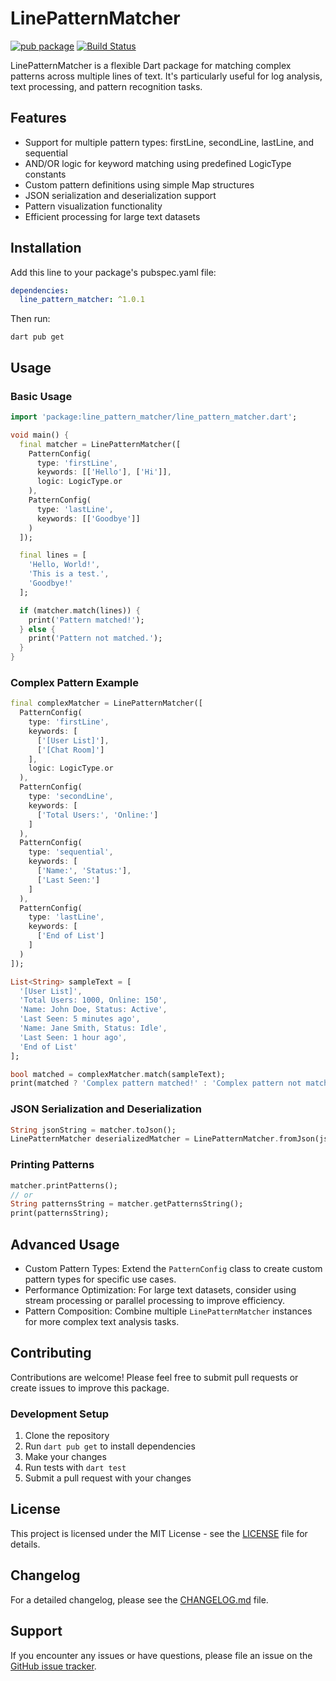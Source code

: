 # LinePatternMatcher

[![pub package](https://img.shields.io/pub/v/line_pattern_matcher.svg)](https://pub.dev/packages/line_pattern_matcher)
[![Build Status](https://github.com/changyy/line_pattern_matcher_dart/workflows/Dart/badge.svg)](https://github.com/changyy/line_pattern_matcher/actions)

LinePatternMatcher is a flexible Dart package for matching complex patterns across multiple lines of text. It's particularly useful for log analysis, text processing, and pattern recognition tasks.

## Features

- Support for multiple pattern types: firstLine, secondLine, lastLine, and sequential
- AND/OR logic for keyword matching using predefined LogicType constants
- Custom pattern definitions using simple Map structures
- JSON serialization and deserialization support
- Pattern visualization functionality
- Efficient processing for large text datasets

## Installation

Add this line to your package's pubspec.yaml file:

```yaml
dependencies:
  line_pattern_matcher: ^1.0.1
```

Then run:

```
dart pub get
```

## Usage

### Basic Usage

```dart
import 'package:line_pattern_matcher/line_pattern_matcher.dart';

void main() {
  final matcher = LinePatternMatcher([
    PatternConfig(
      type: 'firstLine',
      keywords: [['Hello'], ['Hi']],
      logic: LogicType.or
    ),
    PatternConfig(
      type: 'lastLine',
      keywords: [['Goodbye']]
    )
  ]);

  final lines = [
    'Hello, World!',
    'This is a test.',
    'Goodbye!'
  ];

  if (matcher.match(lines)) {
    print('Pattern matched!');
  } else {
    print('Pattern not matched.');
  }
}
```

### Complex Pattern Example

```dart
final complexMatcher = LinePatternMatcher([
  PatternConfig(
    type: 'firstLine',
    keywords: [
      ['[User List]'],
      ['[Chat Room]']
    ],
    logic: LogicType.or
  ),
  PatternConfig(
    type: 'secondLine',
    keywords: [
      ['Total Users:', 'Online:']
    ]
  ),
  PatternConfig(
    type: 'sequential',
    keywords: [
      ['Name:', 'Status:'],
      ['Last Seen:']
    ]
  ),
  PatternConfig(
    type: 'lastLine',
    keywords: [
      ['End of List']
    ]
  )
]);

List<String> sampleText = [
  '[User List]',
  'Total Users: 1000, Online: 150',
  'Name: John Doe, Status: Active',
  'Last Seen: 5 minutes ago',
  'Name: Jane Smith, Status: Idle',
  'Last Seen: 1 hour ago',
  'End of List'
];

bool matched = complexMatcher.match(sampleText);
print(matched ? 'Complex pattern matched!' : 'Complex pattern not matched.');
```

### JSON Serialization and Deserialization

```dart
String jsonString = matcher.toJson();
LinePatternMatcher deserializedMatcher = LinePatternMatcher.fromJson(jsonString);
```

### Printing Patterns

```dart
matcher.printPatterns();
// or
String patternsString = matcher.getPatternsString();
print(patternsString);
```

## Advanced Usage

- Custom Pattern Types: Extend the `PatternConfig` class to create custom pattern types for specific use cases.
- Performance Optimization: For large text datasets, consider using stream processing or parallel processing to improve efficiency.
- Pattern Composition: Combine multiple `LinePatternMatcher` instances for more complex text analysis tasks.

## Contributing

Contributions are welcome! Please feel free to submit pull requests or create issues to improve this package.

### Development Setup

1. Clone the repository
2. Run `dart pub get` to install dependencies
3. Make your changes
4. Run tests with `dart test`
5. Submit a pull request with your changes

## License

This project is licensed under the MIT License - see the [LICENSE](LICENSE) file for details.

## Changelog

For a detailed changelog, please see the [CHANGELOG.md](CHANGELOG.md) file.

## Support

If you encounter any issues or have questions, please file an issue on the [GitHub issue tracker](https://github.com/yourusername/line_pattern_matcher/issues).

